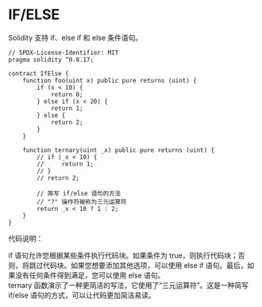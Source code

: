 # IF/ELSE

Solidity 支持 if、else if 和 else 条件语句。

```solidity
// SPDX-License-Identifier: MIT
pragma solidity ^0.8.17;

contract IfElse {
    function foo(uint x) public pure returns (uint) {
        if (x < 10) {
            return 0;
        } else if (x < 20) {
            return 1;
        } else {
            return 2;
        }
    }

    function ternary(uint _x) public pure returns (uint) {
        // if (_x < 10) {
        //     return 1;
        // }
        // return 2;

        // 简写 if/else 语句的方法
        // "?" 操作符被称为三元运算符
        return _x < 10 ? 1 : 2;
    }
}
```
代码说明：

if 语句允许您根据某些条件执行代码块。如果条件为 true，则执行代码块；否则，将跳过代码块。如果您想要添加其他选项，可以使用 else if 语句。最后，如果没有任何条件得到满足，您可以使用 else 语句。\
ternary 函数演示了一种更简洁的写法，它使用了“三元运算符”。这是一种简写 if/else 语句的方式，可以让代码更加简洁易读。
